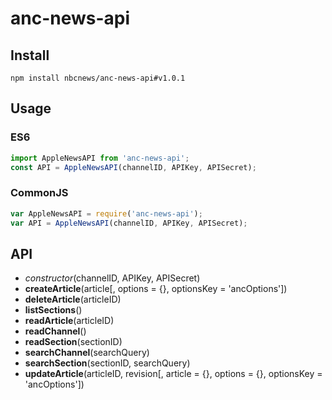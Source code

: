 # anc-news-api

## Install
```Shell
npm install nbcnews/anc-news-api#v1.0.1
```

## Usage
### ES6
```JavaScript
import AppleNewsAPI from 'anc-news-api';
const API = AppleNewsAPI(channelID, APIKey, APISecret);
```

### CommonJS
```JavaScript
var AppleNewsAPI = require('anc-news-api');
var API = AppleNewsAPI(channelID, APIKey, APISecret);
```

## API
* *constructor*(channelID, APIKey, APISecret)
* **createArticle**(article[, options = {}, optionsKey = 'ancOptions'])
* **deleteArticle**(articleID)
* **listSections**()
* **readArticle**(articleID)
* **readChannel**()
* **readSection**(sectionID)
* **searchChannel**(searchQuery)
* **searchSection**(sectionID, searchQuery)
* **updateArticle**(articleID, revision[, article = {}, options = {}, optionsKey = 'ancOptions'])
